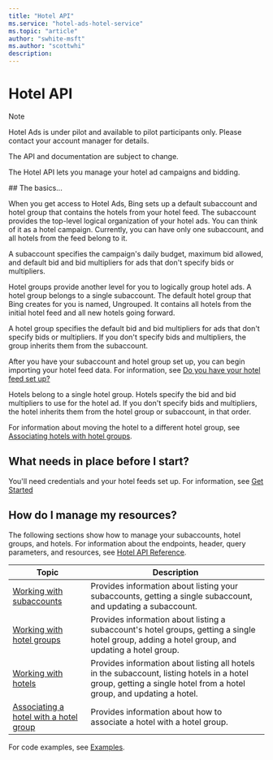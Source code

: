 ```yaml
---
title: "Hotel API"
ms.service: "hotel-ads-hotel-service"
ms.topic: "article"
author: "swhite-msft"
ms.author: "scottwhi"
description: 
---
```

# Hotel API
> [!NOTE]
> Hotel Ads is under pilot and available to pilot participants only.  Please contact your account manager for details.
>
> The API and documentation are subject to change.

The Hotel API lets you manage your hotel ad campaigns and bidding.

<a name="thebasics"/>
## The basics...

When you get access to Hotel Ads, Bing sets up a default subaccount and hotel group that contains the hotels from your hotel feed. The subaccount provides the top-level logical organization of your hotel ads. You can think of it as a hotel campaign. Currently, you can have only one subaccount, and all hotels from the feed belong to it.

A subaccount specifies the campaign's daily budget, maximum bid allowed, and default bid and bid multipliers for ads that don't specify bids or multipliers.

Hotel groups provide another level for you to logically group hotel ads. A hotel group belongs to a single subaccount. The default hotel group that Bing creates for you is named, Ungrouped. It contains all hotels from the initial hotel feed and all new hotels going forward. 
 
A hotel group specifies the default bid and bid multipliers for ads that don't specify bids or multipliers. If you don't specify bids and multipliers, the group inherits them from the subaccount.

After you have your subaccount and hotel group set up, you can begin importing your hotel feed data. For information, see [Do you have your hotel feed set up?](../hotel-service/get-started.md#feeds)

Hotels belong to a single hotel group. Hotels specify the bid and bid multipliers to use for the hotel ad. If you don't specify bids and multipliers, the hotel inherits them from the hotel group or subaccount, in that order.

For information about moving the hotel to a different hotel group, see [Associating hotels with hotel groups](../hotel-service/manage-hotel-campaigns.md#associatinghotels).


## What needs in place before I start?

You'll need credentials and your hotel feeds set up. For information, see [Get Started](../transaction-message/get-started.md)


## How do I manage my resources?

The following sections show how to manage your subaccounts, hotel groups, and hotels. For information about the endpoints, header, query parameters, and resources, see [Hotel API Reference](../hotel-service/reference.md).

|Topic|Description
|-|-
|[Working with subaccounts](../hotel-service/manage-hotel-campaigns.md#workingwithsubaccounts)|Provides information about listing your subaccounts, getting a single subaccount, and updating a subaccount.
|[Working with hotel groups](../hotel-service/manage-hotel-campaigns.md#workingwithhotelgroups)|Provides information about listing a subaccount's hotel groups, getting a single hotel group, adding a hotel group, and updating a hotel group.
|[Working with hotels](../hotel-service/manage-hotel-campaigns.md#workingwithhotels)|Provides information about listing all hotels in the subaccount, listing hotels in a hotel group, getting a single hotel from a hotel group, and updating a hotel.
|[Associating a hotel with a hotel group](../hotel-service/manage-hotel-campaigns.md#associatinghotels)|Provides information about how to associate a hotel with a hotel group.

For code examples, see [Examples](../hotel-service/code-examples.md).


